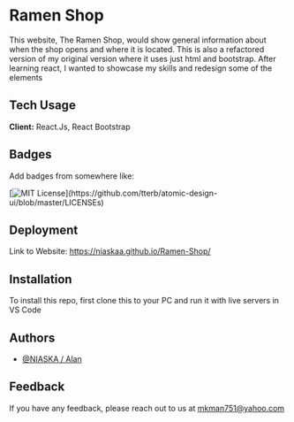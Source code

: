 # Ramen Shop
This website, The Ramen Shop, would show general information about when the shop opens and where it is located. This is also a refactored version of my original version where it uses just html and bootstrap. After learning react, I wanted to showcase my skills and redesign some of the elements
    
## Tech Usage

**Client:** React.Js, React Bootstrap


## Badges

Add badges from somewhere like: 

[![MIT License](https://img.shields.io/apm/l/atomic-design-ui.svg?)](https://github.com/tterb/atomic-design-ui/blob/master/LICENSEs)

  
## Deployment

Link to Website: https://niaskaa.github.io/Ramen-Shop/


## Installation
To install this repo, first clone this to your PC and run it with live servers in VS Code


## Authors

- [@NIASKA / Alan](https://github.com/NIASKAA)

  
## Feedback

If you have any feedback, please reach out to us at mkman751@yahoo.com
